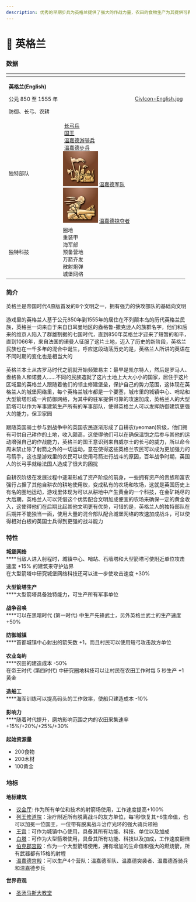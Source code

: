 ```yaml
---
description: 优秀的早期步兵为英格兰提供了强大的作战力量，农田的食物生产为其提供可靠的后盾
---
```


# 🏴󠁧󠁢󠁥󠁮󠁧󠁿 英格兰

### 数据

<table data-view="cards"><thead><tr><th></th><th></th><th data-hidden data-card-cover data-type="files"></th></tr></thead><tbody><tr><td><p><strong>英格兰(English)</strong></p><p>公元 850 至 1555 年</p><p>防御、长弓、农耕</p></td><td></td><td><a href="../.gitbook/assets/CivIcon-English.jpg">CivIcon-English.jpg</a></td></tr><tr><td>独特部队</td><td><img src="https://seicing-1257171891.cos.ap-nanjing.myqcloud.com/3fatcatpool/aoe4/tech/%E9%95%BF%E5%BC%93%E5%85%B5.png" alt="" data-size="line"> <a href="du-te-dan-wei/chang-gong-bing.md">长弓兵</a><br><img src="https://seicing-1257171891.cos.ap-nanjing.myqcloud.com/3fatcatpool/aoe4/tech/%E5%9B%BD%E7%8E%8B.png" alt="" data-size="line"> <a href="du-te-dan-wei/guo-wang.md">国王</a><br><img src="https://seicing-1257171891.cos.ap-nanjing.myqcloud.com/3fatcatpool/aoe4/tech/%E6%B8%A9%E5%98%89%E5%BE%B7%E6%B8%B8%E9%AA%91%E5%85%B5.png" alt="" data-size="line"> <a href="du-te-dan-wei/wen-jia-de-you-qi-bing.md">温嘉德游骑兵</a><br><img src="https://seicing-1257171891.cos.ap-nanjing.myqcloud.com/3fatcatpool/aoe4/tech/%E6%B8%A9%E5%98%89%E5%BE%B7%E6%AD%A5%E5%85%B5.png" alt="" data-size="line"> <a href="du-te-dan-wei/wen-jia-de-bu-bing.md">温嘉德步兵</a><br><img src="../.gitbook/assets/image.png" alt="" data-size="line"> <a data-footnote-ref href="#user-content-fn-1">温嘉德军队</a><br><img src="../.gitbook/assets/image (2).png" alt="" data-size="line"> <a data-footnote-ref href="#user-content-fn-2">温嘉德掠夺者</a><br></td><td></td></tr><tr><td>独特科技</td><td><img src="https://seicing-1257171891.cos.ap-nanjing.myqcloud.com/3fatcatpool/aoe4/tech/%E5%9C%88%E5%9C%B0.png" alt="" data-size="line">圈地<br><img src="https://seicing-1257171891.cos.ap-nanjing.myqcloud.com/3fatcatpool/aoe4/tech/%E9%87%8D%E8%A3%85%E7%94%B2.png" alt="" data-size="line">重装甲<br><img src="https://seicing-1257171891.cos.ap-nanjing.myqcloud.com/3fatcatpool/aoe4/tech/%E9%80%A0%E8%88%B9%E5%B7%A5.png" alt="" data-size="line">海军部<br><img src="https://seicing-1257171891.cos.ap-nanjing.myqcloud.com/3fatcatpool/aoe4/tech/%E9%A2%84%E5%A4%87%E8%90%A5%E5%9C%B0.png" alt="" data-size="line">预备营地<br><img src="https://seicing-1257171891.cos.ap-nanjing.myqcloud.com/3fatcatpool/aoe4/tech/%E4%B8%87%E7%AE%AD%E9%BD%90%E5%8F%91.png" alt="" data-size="line">万箭齐发<br><img src="https://seicing-1257171891.cos.ap-nanjing.myqcloud.com/3fatcatpool/aoe4/tech/%E6%95%A3%E5%B0%84%E7%82%AE%E5%BC%B9.png" alt="" data-size="line">散射炮弹<br><img src="https://seicing-1257171891.cos.ap-nanjing.myqcloud.com/3fatcatpool/aoe4/tech/%E5%9F%8E%E5%A0%A1%E7%BD%91%E7%BB%9C.png" alt="" data-size="line">城堡网络</td><td></td></tr></tbody></table>

### 简介

英格兰是帝国时代4原版首发的8个文明之一，拥有强力的快攻部队的基础向文明\
\
游戏里的英格兰人基于公元850年到1555年的居住在不列颠本岛的历代英格兰民族，英格兰一词来自于来自日耳曼地区的盎格鲁-撒克逊人的族群名字，他们和后来的维京人陷入了群雄割据的七国时代，直到850年英格兰才迎来了短暂的和平，直到1066年，来自法国的诺曼人征服了这片土地，迈入了历史的新阶段，英格兰民族也在一千多年的混合中诞生，呼应这段动荡历史的是，英格兰人所讲的英语在不同时期的变化也是相当大的\
\
英格兰本土从古罗马时代之前就开始频繁易主：最早是凯尔特人，然后是罗马人、盎格鲁人和诺曼人……不同的民族造就了这片土地上大大小小的国家，居住于这片区域里的英格兰人跟随着他们的领主修建堡垒，保护自己的势力范围，这体现在英格兰人的城堡网络里，每个英格兰城市都是一个要塞，城市里的城镇中心、哨站和大型箭塔形成一片防御网络，为其中的驻军提供可靠的攻速加成，英格兰人的大型箭塔可以作为军事建筑生产所有的军事部队，使得英格兰人可以发挥防御建筑更强大的能力，保卫家园\
\
跟随英国骑士参与到战争中的英国农民逐渐形成了自耕农(yeoman)阶级，他们拥有可供自己耕作的土地，收入颇高，这使得他们可以在确保温饱之后参与其他的运动增强自己的作战能力，英格兰的国王意识到来自威尔士的长弓的威力，所以命令周末禁止除了射箭之外的一切运动，意在使得这些英格兰农民可以成为更加强力的弓箭手，这也是游戏里的农民可以使用弓箭进行战斗的原因，百年战争时期，英国人的长弓手就给法国人造成了很大的困扰\
\
自耕农阶级在发展过程中逐渐形成了资产阶级的前身，一些拥有资产的贵族和富农强行占据了其他自耕农的耕地使用权，变成私有的农场和牧场，这就是英国历史上有名的圈地运动，游戏里体现为可以从耕地中产生黄金的一个科技，在金矿耗尽的大后期，英格兰人可以凭借这个优势配合文明加成便宜的农场来确保一定的黄金收入，这使得他们在后期比起其他文明更有优势，可惜的是，英格兰人的独特部队在后期并不能独当一面，使用大量的混合部队配合城堡网络的攻速加成战斗，可以使得相对白板的英国士兵得到更强的战斗能力

### 特性 <a href="#sp" id="sp"></a>

**城堡网络**\
****当敌人进入射程时，城镇中心、哨站、石墙塔和大型箭塔可使附近单位攻击速度 +15% 的建筑来守护边界\
在大型箭塔中研究城堡网络科技还可以进一步使攻击速度 +30%\
\
**大型箭塔生产**\
****大型箭塔具备独特能力，可生产所有军事单位\
\
**战争召唤**\
****可以在黑暗时代 (第一时代) 中生产先锋武士，另外英格兰武士的生产速度 +50%\
\
**防御城镇**\
****首都城镇中心射出的箭矢数 +1，而且村民可以使用短弓攻击敌方单位\
\
**农业岛屿**\
****农田的建造成本 -50%\
在帝王时代 (第四时代) 中研究圈地科技可以让村民在农田工作时每 5 秒生产 +1 黄金\
\
**造船工**\
****海军训练可以提高码头的工作效率，使船只建造成本 -10%\
\
**影响力**\
****随着时代提升，磨坊影响范围之内的农田采集速率 +15%/+20%/+25%/+30%\
\
**起始资源量**

* 200食物
* 200木材
* 100黄金

### 地标 <a href="#voi" id="voi"></a>

**地标建筑**

* <img src="https://seicing-1257171891.cos.ap-nanjing.myqcloud.com/3fatcatpool/aoe4/tech/%E8%AE%AE%E4%BC%9A%E5%8E%85.png" alt="" data-size="line"> [议会厅](di-biao/yi-hui-ting.md): 作为所有单位和技术的射箭场使用，工作速度提高+100%
* <img src="https://seicing-1257171891.cos.ap-nanjing.myqcloud.com/3fatcatpool/aoe4/tech/%E5%88%97%E7%8E%8B%E4%BF%AE%E9%81%93%E9%99%A2.png" alt="" data-size="line"> [列王修道院](di-biao/lie-wang-xiu-dao-yuan.md)：治疗附近所有脱离战斗的友方单位，每1秒恢复其+6生命值，也可以加冕一位国王，一位带有脱离战斗治疗光环的强大骑兵领袖
* <img src="https://seicing-1257171891.cos.ap-nanjing.myqcloud.com/3fatcatpool/aoe4/tech/%E7%8E%8B%E5%AE%AB.png" alt="" data-size="line"> [王宫](di-biao/wang-gong.md)：可作为城镇中心使用，具备其所有功能、科技、单位以及加成
* <img src="https://seicing-1257171891.cos.ap-nanjing.myqcloud.com/3fatcatpool/aoe4/tech/%E7%99%BD%E5%A1%94.png" alt="" data-size="line"> [白塔](di-biao/bai-ta.md)：可作为大型箭塔使用，具备其所有功能、科技以及加成，工作速度翻倍
* <img src="https://seicing-1257171891.cos.ap-nanjing.myqcloud.com/3fatcatpool/aoe4/tech/%E4%BC%AF%E5%85%8B%E9%83%A1%E5%AE%AB%E6%AE%BF.png" alt="" data-size="line"> [伯克郡宫殿](di-biao/bo-ke-jun-gong-dian.md)：作为一个大型箭塔使用，拥有增加的生命值和强大的燃烧箭，所有武器都有15格的射程
* <img src="https://seicing-1257171891.cos.ap-nanjing.myqcloud.com/3fatcatpool/aoe4/tech/%E6%B8%A9%E5%98%89%E5%BE%B7%E5%AE%AB%E6%AE%BF.png" alt="" data-size="line"> [温嘉德宫殿](di-biao/wen-jia-de-gong-dian.md)：可以生产4个营队：温嘉德军队、温嘉德突袭者、温嘉德游骑兵和温嘉德步兵

**世界奇观**

* <img src="https://seicing-1257171891.cos.ap-nanjing.myqcloud.com/3fatcatpool/aoe4/tech/%E5%9C%A3%E6%B1%A4%E9%A9%AC%E6%96%AF%E5%A4%A7%E6%95%99%E5%A0%82.png" alt="" data-size="line"> [圣汤马斯大教堂](di-biao/sheng-tang-ma-si-da-jiao-tang.md)

[^1]: 2x[长矛兵](../readme/dan-wei/chang-mao-bing.md) 2x[弩手](../readme/dan-wei/nu-shou.md) 1x[重型投石机](../readme/dan-wei/pei-zhong-shi-ju-xing-tou-shi-ji.md)

[^2]: 2x[骑手](../readme/dan-wei/qi-shou.md) 2x[骑士](../readme/dan-wei/qi-shi.md)
